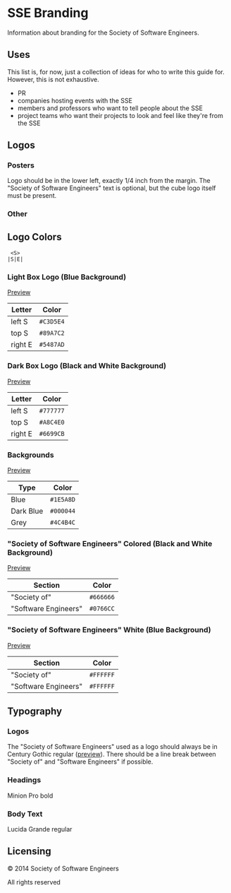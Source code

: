 SSE Branding
============

Information about branding for the Society of Software Engineers.

Uses
----
This list is, for now, just a collection of ideas for who to write this guide for. However, this is not exhaustive.

- PR
- companies hosting events with the SSE
- members and professors who want to tell people about the SSE
- project teams who want their projects to look and feel like they're from the SSE

Logos
-----

### Posters
Logo should be in the lower left, exactly 1/4 inch from the margin. The "Society of Software Engineers" text is optional, but the cube logo itself must be present.

### Other

Logo Colors
-----------
     <S>
    |S|E|

### Light Box Logo (Blue Background)
[Preview](http://colorpeek.com/#c3d5e4,89a7c2,5487ad)

Letter | Color
--- | ---
left S | `#C3D5E4`
top S | `#89A7C2`
right E | `#5487AD`

### Dark Box Logo (Black and White Background)
[Preview](http://colorpeek.com/#777777,a8c4e0,6699cb)

Letter | Color
--- | ---
left S | `#777777`
top S | `#A8C4E0`
right E | `#6699CB`

### Backgrounds
[Preview](http://colorpeek.com/#1e5a8d,000044,4c4b4c)

Type | Color
--- | ---
Blue | `#1E5A8D`
Dark Blue | `#000044`
Grey | `#4C4B4C`

### "Society of Software Engineers" Colored (Black and White Background)
[Preview](http://colorpeek.com/#666666,0766cc)

Section | Color
--- | ---
"Society of" | `#666666`
"Software Engineers" | `#0766CC`

### "Society of Software Engineers" White (Blue Background)
[Preview](http://colorpeek.com/#ffffff,ffffff)

Section | Color
--- | ---
"Society of" | `#FFFFFF`
"Software Engineers" | `#FFFFFF`

Typography
----------

### Logos
The "Society of Software Engineers" used as a logo should always be in Century Gothic regular ([preview](http://en.wikipedia.org/wiki/Century_Gothic#mediaviewer/File:CenturyGothicSpecimen.svg)). There should be a line break between "Society of" and "Software Engineers" if possible.

### Headings
Minion Pro bold

### Body Text
Lucida Grande regular

Licensing
---------
&copy; 2014 Society of Software Engineers

All rights reserved
